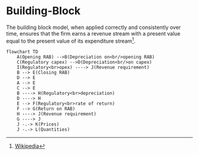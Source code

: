# Building-Block
The building block model, when applied correctly and consistently over time, ensures that the firm earns a revenue stream with a present value equal to the present value of its expenditure stream[^1].


```mermaid
flowchart TD
    A(Opening RAB) -->B(Depreciation on<br/>opening RAB)
    C(Regulatory capex) -->D(Depreciation<br/>on capex)
    I(Regulatory<br>opex) ----> J(Revenue requirement) 
    B --> E(Closing RAB)
    D --> E
    A --> E
    C --> E
    B ----> H(Regulatory<br>depreciation)
    D ----> H
    E --> F(Regulatory<br>rate of return)
    F --> G(Return on RAB)
    H ----> J(Revenue requirement) 
    G ----> J
    J -.-> K(Prices)
    J -.-> L(Quantities)
```

[^1]: [Wikipedia](https://en.wikipedia.org/wiki/Building_block_model#Basis)
